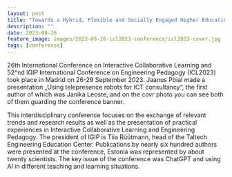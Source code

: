 ```yaml
---
layout: post
title: "Towards a Hybrid, Flexible and Socially Engaged Higher Education"
description: ""
date: 2023-09-26
feature_image: images/2023-09-26-icl2023-conference/icl2023-cover.jpg
tags: [conference]
---
```


26th International Conference on Interactive Collaborative Learning and 52^nd IGIP International Conference on Engineering Pedagogy (ICL2023) took place in Madrid on 26-29 September 2023. Jaanus Pöial made a presentation „Using telepresence robots for ICT consultancy“, the first author of which was Janika Leoste, and on the covr photo you can see both of them guarding the conference banner.

<!--more-->

This interdisciplinary conference focuses on the exchange of relevant trends and research results as well as the presentation of practical experiences in Interactive Collaborative Learning and Engineering Pedagogy. The president of IGIP is Tiia Rüütmann, head of the Taltech Engineering Education Center.
Publications by nearly six hundred authors were presented at the conference, Estonia was represented by about twenty scientists. The key issue of the conference was ChatGPT and using AI in different teaching and learning situations.